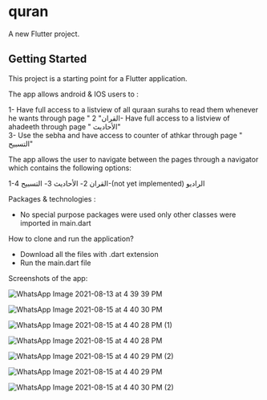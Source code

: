 # quran

A new Flutter project.

## Getting Started

This project is a starting point for a Flutter application.

The app allows android & IOS users to :

1- Have full access to a listview of all quraan surahs to read them whenever he wants through page " القران" 
2- Have full access to a listview of ahadeeth through page " الأحاديث"  
3- Use the sebha and have access to counter of athkar through page " التسبيح"

The app allows the user to navigate between the pages through a navigator which contains the following options:

1-القران 
2- الأحاديث
3- التسبيح
4-(not yet implemented) الراديو 


Packages & technologies :
- No special purpose packages were used only other classes were imported in main.dart

How to clone and run the application?
- Download all the files with .dart extension 
- Run the main.dart file


Screenshots of the app:



![WhatsApp Image 2021-08-13 at 4 39 39 PM](https://user-images.githubusercontent.com/50349835/129483240-b4604787-846f-4e7d-bcfd-1b961dffbd4e.jpeg)


![WhatsApp Image 2021-08-15 at 4 40 30 PM](https://user-images.githubusercontent.com/50349835/129483238-fb6fcdb6-7ea9-4dd8-92ee-8fda2833f3fb.jpeg)

![WhatsApp Image 2021-08-15 at 4 40 28 PM (1)](https://user-images.githubusercontent.com/50349835/129483242-fe90434c-00bf-4e6f-90bd-6aa6d1340113.jpeg)

![WhatsApp Image 2021-08-15 at 4 40 28 PM](https://user-images.githubusercontent.com/50349835/129483243-b41bac33-d3d5-4ae5-a11d-dc9788f56da7.jpeg)

![WhatsApp Image 2021-08-15 at 4 40 29 PM (2)](https://user-images.githubusercontent.com/50349835/129483244-6863e609-42ce-4797-b2bb-c628227021ff.jpeg)

![WhatsApp Image 2021-08-15 at 4 40 29 PM](https://user-images.githubusercontent.com/50349835/129483245-3394b055-8691-4e03-9c34-13ab78d4b7b1.jpeg)

![WhatsApp Image 2021-08-15 at 4 40 30 PM (2)](https://user-images.githubusercontent.com/50349835/129483248-23a6b07f-b831-48d3-92e2-8f415a3c5df5.jpeg)



